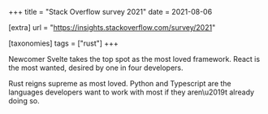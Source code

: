 +++
title = "Stack Overflow survey 2021"
date = 2021-08-06

[extra]
url = "https://insights.stackoverflow.com/survey/2021"

[taxonomies]
tags = ["rust"]
+++

Newcomer Svelte takes the top spot as the most loved framework. React is the most wanted, desired by one in four developers. 

Rust reigns supreme as most loved. Python and Typescript are the languages developers want to work with most if they aren\u2019t already doing so.
